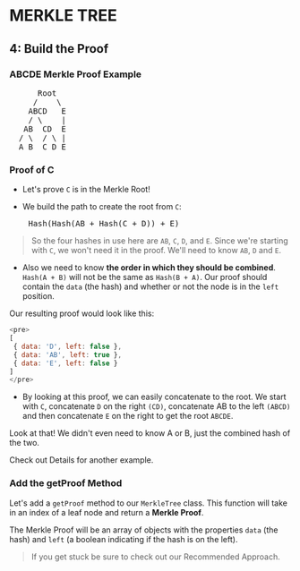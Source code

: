 # MERKLE TREE

## 4: Build the Proof
### ABCDE Merkle Proof Example
<pre>
      Root
     /    \
    ABCD   E
    / \    |
   AB  CD  E
  / \  / \ |
  A B  C D E
</pre>

### Proof of C

- Let's prove `C` is in the Merkle Root!

- We build the path to create the root from `C`:

<pre>
    Hash(Hash(AB + Hash(C + D)) + E)
</pre>
> So the four hashes in use here are `AB`, `C`, `D`, and `E`. Since we're starting with `C`, we won't need it in the proof. We'll need to know `AB`, `D` and `E`.

- Also we need to know **the order in which they should be combined**. `Hash(A + B)` will not be the same as `Hash(B + A)`. Our proof should contain the `data` (the hash) and whether or not the node is in the `left` position.

Our resulting proof would look like this:
```js
<pre>
[
 { data: 'D', left: false },
 { data: 'AB', left: true },
 { data: 'E', left: false }
]
</pre>
```
- By looking at this proof, we can easily concatenate to the root. We start with `C`, concatenate `D` on the right `(CD)`, concatenate AB to the left `(ABCD)` and then concatenate `E` on the right to get the root `ABCDE`.

Look at that! We didn't even need to know A or B, just the combined hash of the two.

 Check out Details for another example.

### Add the getProof Method
Let's add a `getProof` method to our `MerkleTree` class. This function will take in an index of a leaf node and return a **Merkle Proof**.

The Merkle Proof will be an array of objects with the properties `data` (the hash) and `left` (a boolean indicating if the hash is on the left).

> If you get stuck be sure to check out our Recommended Approach.
